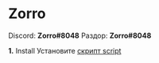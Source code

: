 # Zorro

Discord: **Zorro#8048**
Раздор: **Zorro#8048**

**1.** Install Установите [скрипт script](https://github.com/UUID1606/raw/release/UUID.user.js)
